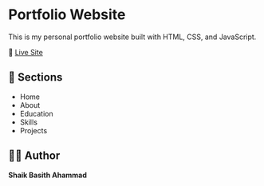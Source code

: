 # Portfolio Website

This is my personal portfolio website built with HTML, CSS, and JavaScript.

🚀 [Live Site](https://basith-01.github.io/portfolio/)

## 📁 Sections

- Home
- About
- Education
- Skills
- Projects

## 👨‍💻 Author

**Shaik Basith Ahammad**
